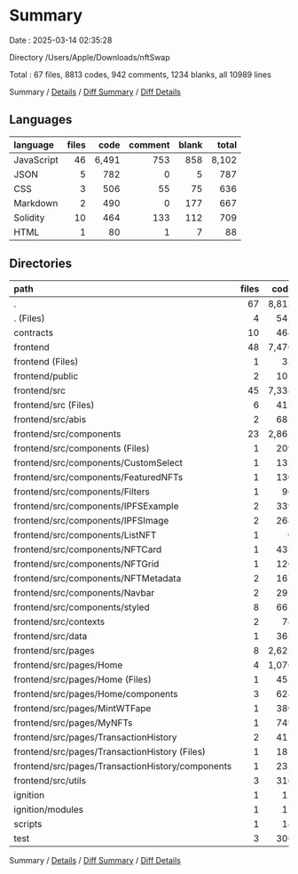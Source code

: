 # Summary

Date : 2025-03-14 02:35:28

Directory /Users/Apple/Downloads/nftSwap

Total : 67 files,  8813 codes, 942 comments, 1234 blanks, all 10989 lines

Summary / [Details](details.md) / [Diff Summary](diff.md) / [Diff Details](diff-details.md)

## Languages
| language | files | code | comment | blank | total |
| :--- | ---: | ---: | ---: | ---: | ---: |
| JavaScript | 46 | 6,491 | 753 | 858 | 8,102 |
| JSON | 5 | 782 | 0 | 5 | 787 |
| CSS | 3 | 506 | 55 | 75 | 636 |
| Markdown | 2 | 490 | 0 | 177 | 667 |
| Solidity | 10 | 464 | 133 | 112 | 709 |
| HTML | 1 | 80 | 1 | 7 | 88 |

## Directories
| path | files | code | comment | blank | total |
| :--- | ---: | ---: | ---: | ---: | ---: |
| . | 67 | 8,813 | 942 | 1,234 | 10,989 |
| . (Files) | 4 | 542 | 1 | 179 | 722 |
| contracts | 10 | 464 | 133 | 112 | 709 |
| frontend | 48 | 7,476 | 720 | 854 | 9,050 |
| frontend (Files) | 1 | 33 | 0 | 1 | 34 |
| frontend/public | 2 | 105 | 1 | 8 | 114 |
| frontend/src | 45 | 7,338 | 719 | 845 | 8,902 |
| frontend/src (Files) | 6 | 415 | 44 | 56 | 515 |
| frontend/src/abis | 2 | 687 | 0 | 2 | 689 |
| frontend/src/components | 23 | 2,862 | 291 | 383 | 3,536 |
| frontend/src/components (Files) | 1 | 209 | 4 | 14 | 227 |
| frontend/src/components/CustomSelect | 1 | 133 | 8 | 20 | 161 |
| frontend/src/components/FeaturedNFTs | 1 | 130 | 1 | 16 | 147 |
| frontend/src/components/Filters | 1 | 96 | 16 | 9 | 121 |
| frontend/src/components/IPFSExample | 2 | 339 | 19 | 57 | 415 |
| frontend/src/components/IPFSImage | 2 | 268 | 56 | 40 | 364 |
| frontend/src/components/ListNFT | 1 | 0 | 0 | 1 | 1 |
| frontend/src/components/NFTCard | 1 | 437 | 40 | 42 | 519 |
| frontend/src/components/NFTGrid | 1 | 126 | 23 | 20 | 169 |
| frontend/src/components/NFTMetadata | 2 | 167 | 41 | 31 | 239 |
| frontend/src/components/Navbar | 2 | 292 | 32 | 40 | 364 |
| frontend/src/components/styled | 8 | 665 | 51 | 93 | 809 |
| frontend/src/contexts | 2 | 74 | 12 | 16 | 102 |
| frontend/src/data | 1 | 362 | 33 | 12 | 407 |
| frontend/src/pages | 8 | 2,622 | 214 | 321 | 3,157 |
| frontend/src/pages/Home | 4 | 1,076 | 115 | 130 | 1,321 |
| frontend/src/pages/Home (Files) | 1 | 452 | 44 | 51 | 547 |
| frontend/src/pages/Home/components | 3 | 624 | 71 | 79 | 774 |
| frontend/src/pages/MintWTFape | 1 | 380 | 12 | 51 | 443 |
| frontend/src/pages/MyNFTs | 1 | 749 | 54 | 98 | 901 |
| frontend/src/pages/TransactionHistory | 2 | 417 | 33 | 42 | 492 |
| frontend/src/pages/TransactionHistory (Files) | 1 | 185 | 18 | 20 | 223 |
| frontend/src/pages/TransactionHistory/components | 1 | 232 | 15 | 22 | 269 |
| frontend/src/utils | 3 | 316 | 125 | 55 | 496 |
| ignition | 1 | 11 | 2 | 6 | 19 |
| ignition/modules | 1 | 11 | 2 | 6 | 19 |
| scripts | 1 | 14 | 2 | 3 | 19 |
| test | 3 | 306 | 84 | 80 | 470 |

Summary / [Details](details.md) / [Diff Summary](diff.md) / [Diff Details](diff-details.md)